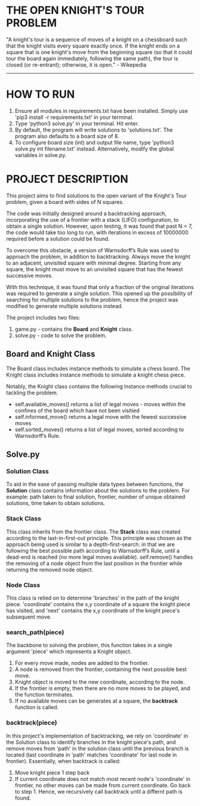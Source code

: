 # THE OPEN KNIGHT'S TOUR PROBLEM
"A knight's tour is a sequence of moves of a knight on a chessboard such that the knight visits every square exactly once. If the knight ends on a square that is one knight's move from the beginning square (so that it could tour the board again immediately, following the same path), the tour is closed (or re-entrant); otherwise, it is open." - Wikepedia

--- 

# HOW TO RUN
1. Ensure all modules in requirements.txt have been installed. Simply use 'pip3 install -r requirements.txt' in your terminal.
2. Type 'python3 solve.py' in your terminal. Hit enter. 
3. By default, the program will write solutions to 'solutions.txt'. The program also defaults to a board size of 8.
4. To configure board size (int) and output file name, type 'python3 solve.py int filename.txt' instead. Alternatively, modify the global variables in solve.py.

# PROJECT DESCRIPTION
This project aims to find solutions to the open variant of the Knight's Tour problem, given a board with sides of N squares.

The code was initially designed around a backtracking approach, incorporating the use of a frontier with a stack (LIFO) configuration, to obtain a single solution. However, upon testing, it was found that past N = 7, the code would take too long to run, with iterations in excess of 10000000 required before a solution could be found.

To overcome this obstacle, a version of Warnsdorff’s Rule was used to approach the problem, in addition to backtracking. Always move the knight to an adjacent, unvisited square with minimal degree. Starting from any square, the knight must move to an unvisited square that has the fewest successive moves.

With this technique, it was found that only a fraction of the original iterations was required to generate a single solution. This opened up the possibility of searching for multiple solutions to the problem, hence the project was modified to generate multiple solutions instead.

The project includes two files: 
1. game.py - contains the **Board** and **Knight** class.
2. solve.py - code to solve the problem.

## Board and Knight Class
The Board class includes instance methods to simulate a chess board.
The Knight class includes instance methods to simulate a knight chess piece.

Notably, the Knight class contains the following instance methods crucial to tackling the problem.
* self.available_moves() returns a list of legal moves - moves within the confines of the board which have not been visitied
* self.informed_move() returns a legal move with the fewest successive moves
* self.sorted_moves() returns a list of legal moves, sorted according to Warnsdorff’s Rule.

## Solve.py

### Solution Class
To aid in the ease of passing multiple data types between functions, the **Solution** class contains information about the solutions to the problem. For example: path taken to final solution, frontier, number of unique obtained solutions, time taken to obtain solutions.

### Stack Class
This class inherits from the frontier class. The **Stack** class was created according to the last-in-first-out principle. This principle was chosen as the approach being used is similar to a depth-first-search: in that we are following the best possible path according to Warnsdorff’s Rule, until a dead-end is reached (no more legal moves available).
self.remove() handles the removing of a node object from the last position in the frontier while returning the removed node object.

### Node Class
This class is relied on to determine 'branches' in the path of the knight piece. 'coordinate' contains the x,y coordinate of a square the knight piece has visited, and 'next' contains the x,y coordinate of the knight piece's subsequent move.

### search_path(piece)
The backbone to solving the problem, this function takes in a single argument 'piece' which represents a Knight object.
1. For every move made, nodes are added to the frontier.
2. A node is removed from the frontier, containing the next possible best move.
3. Knight object is moved to the new coordinate, according to the node.
4. If the frontier is empty, then there are no more moves to be played, and the function terminates.
5. If no available moves can be generates at a square, the **backtrack** function is called.

### backtrack(piece)
In this project's implementation of backtracking, we rely on 'coordinate' in the Solution class to identify branches in the knight piece's path, and remove moves from 'path' in the solution class until the previous branch is located (last coordinate in 'path' matches 'coordinate' for last node in frontier). Essentially, when backtrack is called:
1. Move knight piece 1 step back
2. If current coordinate does not match most recent node's 'coordinate' in frontier, no other moves can be made from current coordinate. Go back to step 1.
Hence, we recursively call backtrack until a differnt path is found.
